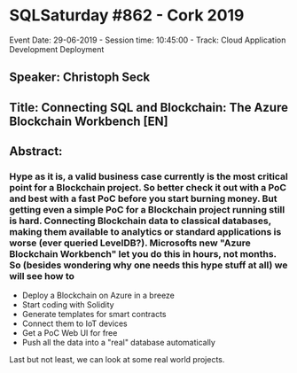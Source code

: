 # SQLSaturday #862 - Cork 2019
Event Date: 29-06-2019 - Session time: 10:45:00 - Track: Cloud Application Development  Deployment
## Speaker: Christoph Seck
## Title: Connecting SQL and Blockchain: The Azure Blockchain Workbench [EN]
## Abstract:
### Hype as it is, a valid business case currently is the most critical point for a Blockchain project. So better check it out with a PoC and best with a fast PoC before you start burning money. But getting even a simple PoC for a Blockchain project running still is hard. Connecting Blockchain data to classical databases, making them available to analytics or standard applications is worse (ever queried LevelDB?). Microsofts new "Azure Blockchain Workbench" let you do this in hours, not months. So (besides wondering why one needs this hype stuff at all) we will see how to

- Deploy a Blockchain on Azure in a breeze
- Start coding with Solidity
- Generate templates for smart contracts
- Connect them to IoT devices
- Get a PoC Web UI for free
- Push all the data into a "real" database automatically

Last but not least, we can look at some real world projects.
